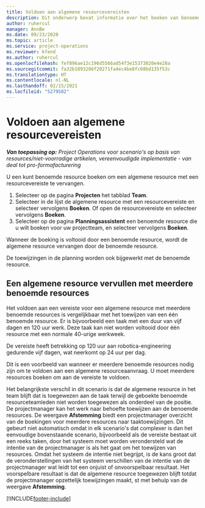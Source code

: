 ```yaml
---
title: Voldoen aan algemene resourcevereisten
description: Dit onderwerp bevat informatie over het boeken van benoemde resources voor een algemene resourcevereiste.
author: ruhercul
manager: AnnBe
ms.date: 09/23/2020
ms.topic: article
ms.service: project-operations
ms.reviewer: kfend
ms.author: ruhercul
ms.openlocfilehash: fef896ae12c196d5566ad54f3e15373020e4e28a
ms.sourcegitcommit: fa32b1893286f20271fa4ec4be8fc68bd135f53c
ms.translationtype: HT
ms.contentlocale: nl-NL
ms.lasthandoff: 02/15/2021
ms.locfileid: "5279582"
---
```

# <a name="generic-resource-requirement-fulfillment"></a>Voldoen aan algemene resourcevereisten

_**Van toepassing op:** Project Operations voor scenario's op basis van resources/niet-voorradige artikelen, vereenvoudigde implementatie - van deal tot pro-formafacturering_

U een kunt benoemde resource boeken om een algemene resource met een resourcevereiste te vervangen.

1. Selecteer op de pagina **Projecten** het tabblad **Team**.
2. Selecteer in de lijst de algemene resource met een resourcevereiste en selecteer vervolgens **Boeken**. Of open de resourcevereiste en selecteer vervolgens **Boeken**.
3. Selecteer op de pagina **Planningsassistent** een benoemde resource die u wilt boeken voor uw projectteam, en selecteer vervolgens **Boeken**.

Wanneer de boeking is voltooid door een benoemde resource, wordt de algemene resource vervangen door de benoemde resource.

De toewijzingen in de planning worden ook bijgewerkt met de benoemde resource.

## <a name="fulfill-a-generic-resource-with-multiple-named-resources"></a>Een algemene resource vervullen met meerdere benoemde resources
Het voldoen aan een vereiste voor een algemene resource met meerdere benoemde resources is vergelijkbaar met het toewijzen van een één benoemde resource. Er is bijvoorbeeld een taak met een duur van vijf dagen en 120 uur werk. Deze taak kan niet worden voltooid door één resource met een normale 40-urige werkweek. 

De vereiste heeft betrekking op 120 uur aan robotica-engineering gedurende vijf dagen, wat neerkomt op 24 uur per dag.

Dit is een voorbeeld van wanneer er meerdere benoemde resources nodig zijn om te voldoen aan een algemene resourceaanvraag. U moet meerdere resources boeken om aan de vereiste te voldoen.

Het belangrijkste verschil in dit scenario is dat de algemene resource in het team blijft dat is toegewezen aan de taak terwijl de geboekte benoemde resourceteamleden niet worden toegewezen als onderdeel van de positie. De projectmanager kan het werk naar behoefte toewijzen aan de benoemde resources. De weergave **Afstemming** biedt een projectmanager overzicht van de boekingen voor meerdere resources naar taaktoewijzingen. Dit gebeurt niet automatisch omdat in elk scenario's dat complexer is dan het eenvoudige bovenstaande scenario, bijvoorbeeld als de vereiste bestaat uit een reeks taken, door het systeem moet worden verondersteld wat de intentie van de projectmanager is als het gaat om het toewijzen van resources. Omdat het systeem de intentie niet begrijpt, is de kans groot dat de veronderstellingen van het systeem verschillen van de intentie van de projectmanager wat leidt tot een onjuist of onvoorspelbaar resultaat. Het voorspelbare resultaat is dat de algemene resource toegewezen blijft totdat de projectmanager opzettelijk toewijzingen maakt, st met behulp van de weergave **Afstemming**.




[!INCLUDE[footer-include](../includes/footer-banner.md)]